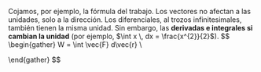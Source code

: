 
Cojamos, por ejemplo, la fórmula del trabajo. Los vectores no afectan a las unidades, solo a la dirección. Los diferenciales, al trozos infinitesimales, también tienen la misma unidad. Sin embargo, las **derivadas e integrales si cambian la unidad**  (por ejemplo, $\int x \, dx = \frac{x^{2}}{2}$).
$$
\begin{gather}
W = \int \vec{F} d\vec{r} \\

\end{gather}
$$